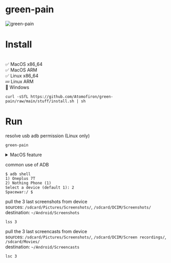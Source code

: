 # green-pain

![green-pain](https://github.com/Atomofiron/green-pain/assets/14147217/aeef69e9-41d0-47ee-8744-35d170ce707a)

# Install
<br>:white_check_mark: MacOS x86_64
<br>:white_check_mark: MacOS ARM
<br>:white_check_mark: Linux x86_64
<br>:zzz: Linux ARM
<br>:no_entry_sign: Windows
```
curl -sSfL https://github.com/Atomofiron/green-pain/raw/main/stuff/install.sh | sh
```

# Run
resolve usb adb permission (Linux only)
```
green-pain
```
<details>
  <summary>MacOS feature</summary>
  <br>
  0. execute the green-pain<br>
  1. click Cancel<br>
  2. System Settings > Privacy & Security > Allow Anyway<br>
  3. execute the green-pain again<br>
  4. click Open<br>
  <br>
<img width="978" alt="green-pain-macos-feature" src="https://github.com/atomofiron/green-pain/assets/14147217/d765de66-a273-4b93-a8a4-8441e40c06ba">
</details>

common use of ADB
```
$ adb shell
1) Oneplus 7T
2) Nothing Phone (1)
Select a device (default 1): 2
Spacewar:/ $
```
pull the 3 last screenshots from device\
sources: `/sdcard/Pictures/Screenshots/`, `/sdcard/DCIM/Screenshots/`\
destination: `~/Android/Screenshots`
```
lss 3
```
pull the 3 last screencasts from device\
sources: `/sdcard/Pictures/Screenshots/`, `/sdcard/DCIM/Screen recordings/`, `/sdcard/Movies/`\
destination: `~/Android/Screencasts`
```
lsc 3
```
